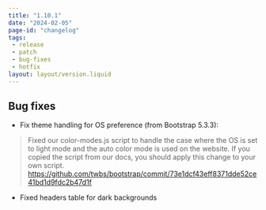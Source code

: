 ```yaml
---
title: "1.10.1"
date: "2024-02-05"
page-id: "changelog"
tags: 
 - release
 - patch
 - bug-fixes
 - hotfix
layout: layout/version.liquid
---
```

## Bug fixes
- Fix theme handling for OS preference (from Bootstrap 5.3.3):
> Fixed our color-modes.js script to handle the case where the OS is set to light mode and the auto color mode is used on the website. If you copied the script from our docs, you should apply this change to your own script.
https://github.com/twbs/bootstrap/commit/73e1dcf43eff8371dde52ce41bd1d9fdc2b47d1f
- Fixed headers table for dark backgrounds